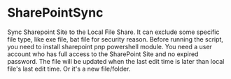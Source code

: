 # SharePointSync
Sync Sharepoint Site to the Local File Share. It can exclude some specific file type, like exe file, bat file for security reason.
Before running the script, you need to install sharepoint pnp powershell module.
You need a user account who has full access to the SharePoint Site and no expired password.
The file will be updated when the last edit time is later than local file's last edit time. Or it's a new file/folder.
